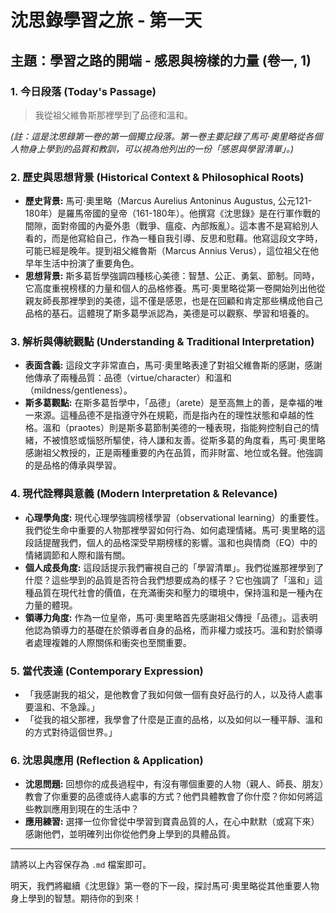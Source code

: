 # 沈思錄學習之旅 - 第一天

## 主題：學習之路的開端 - 感恩與榜樣的力量 (卷一, 1)

### 1. 今日段落 (Today's Passage)

> 我從祖父維魯斯那裡學到了品德和溫和。

*(註：這是沈思錄第一卷的第一個獨立段落。第一卷主要記錄了馬可·奧里略從各個人物身上學到的品質和教訓，可以視為他列出的一份「感恩與學習清單」。)*

### 2. 歷史與思想背景 (Historical Context & Philosophical Roots)

*   **歷史背景:** 馬可·奧里略（Marcus Aurelius Antoninus Augustus, 公元121-180年）是羅馬帝國的皇帝（161-180年）。他撰寫《沈思錄》是在行軍作戰的間隙，面對帝國的內憂外患（戰爭、瘟疫、內部叛亂）。這本書不是寫給別人看的，而是他寫給自己，作為一種自我引導、反思和慰藉。他寫這段文字時，可能已經是晚年。提到祖父維魯斯（Marcus Annius Verus），這位祖父在他早年生活中扮演了重要角色。
*   **思想背景:** 斯多葛哲學強調四種核心美德：智慧、公正、勇氣、節制。同時，它高度重視榜樣的力量和個人的品格修養。馬可·奧里略從第一卷開始列出他從親友師長那裡學到的美德，這不僅是感恩，也是在回顧和肯定那些構成他自己品格的基石。這體現了斯多葛學派認為，美德是可以觀察、學習和培養的。

### 3. 解析與傳統觀點 (Understanding & Traditional Interpretation)

*   **表面含義:** 這段文字非常直白，馬可·奧里略表達了對祖父維魯斯的感謝，感謝他傳承了兩種品質：品德（virtue/character）和溫和（mildness/gentleness）。
*   **斯多葛觀點:** 在斯多葛哲學中，「品德」（arete）是至高無上的善，是幸福的唯一來源。這種品德不是指遵守外在規範，而是指內在的理性狀態和卓越的性格。溫和（praotes）則是斯多葛節制美德的一種表現，指能夠控制自己的情緒，不被憤怒或惱怒所驅使，待人謙和友善。從斯多葛的角度看，馬可·奧里略感謝祖父教授的，正是兩種重要的內在品質，而非財富、地位或名聲。他強調的是品格的傳承與學習。

### 4. 現代詮釋與意義 (Modern Interpretation & Relevance)

*   **心理學角度:** 現代心理學強調榜樣學習（observational learning）的重要性。我們從生命中重要的人物那裡學習如何行為、如何處理情緒。馬可·奧里略的這段話提醒我們，個人的品格深受早期榜樣的影響。溫和也與情商（EQ）中的情緒調節和人際和諧有關。
*   **個人成長角度:** 這段話提示我們審視自己的「學習清單」。我們從誰那裡學到了什麼？這些學到的品質是否符合我們想要成為的樣子？它也強調了「溫和」這種品質在現代社會的價值，在充滿衝突和壓力的環境中，保持溫和是一種內在力量的體現。
*   **領導力角度:** 作為一位皇帝，馬可·奧里略首先感謝祖父傳授「品德」。這表明他認為領導力的基礎在於領導者自身的品格，而非權力或技巧。溫和對於領導者處理複雜的人際關係和衝突也至關重要。

### 5. 當代表達 (Contemporary Expression)

*   「我感謝我的祖父，是他教會了我如何做一個有良好品行的人，以及待人處事要溫和、不急躁。」
*   「從我的祖父那裡，我學會了什麼是正直的品格，以及如何以一種平靜、溫和的方式對待這個世界。」

### 6. 沈思與應用 (Reflection & Application)

*   **沈思問題:** 回想你的成長過程中，有沒有哪個重要的人物（親人、師長、朋友）教會了你重要的品德或待人處事的方式？他們具體教會了你什麼？你如何將這些教訓應用到現在的生活中？
*   **應用練習:** 選擇一位你曾從中學習到寶貴品質的人，在心中默默（或寫下來）感謝他們，並明確列出你從他們身上學到的具體品質。

---

請將以上內容保存為 `.md` 檔案即可。

明天，我們將繼續《沈思錄》第一卷的下一段，探討馬可·奧里略從其他重要人物身上學到的智慧。期待你的到來！